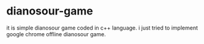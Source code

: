 # dianosour-game
it is simple dianosour game coded in c++ language. 
i just tried to implement google chrome offline dianosour game.




















